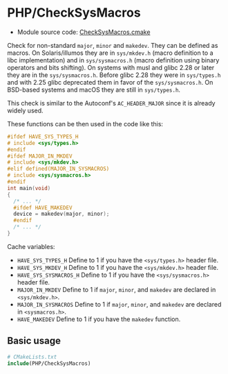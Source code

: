 <!-- This is auto-generated file. -->
# PHP/CheckSysMacros

* Module source code: [CheckSysMacros.cmake](https://github.com/petk/php-build-system/blob/master/cmake/cmake/modules/PHP/CheckSysMacros.cmake)

Check for non-standard `major`, `minor` and `makedev`. They can be defined as
macros. On Solaris/illumos they are in `sys/mkdev.h` (macro definition to a libc
implementation) and in `sys/sysmacros.h` (macro definition using binary
operators and bits shifting). On systems with musl and glibc 2.28 or later they
are in the `sys/sysmacros.h`. Before glibc 2.28 they were in `sys/types.h` and
with 2.25 glibc deprecated them in favor of the `sys/sysmacros.h`. On BSD-based
systems and macOS they are still in `sys/types.h`.

This check is similar to the Autoconf's `AC_HEADER_MAJOR` since it is already
widely used.

These functions can be then used in the code like this:

```c
#ifdef HAVE_SYS_TYPES_H
# include <sys/types.h>
#endif
#ifdef MAJOR_IN_MKDEV
# include <sys/mkdev.h>
#elif defined(MAJOR_IN_SYSMACROS)
# include <sys/sysmacros.h>
#endif
int main(void)
{
  /* ... */
  #ifdef HAVE_MAKEDEV
  device = makedev(major, minor);
  #endif
  /* ... */
}
```

Cache variables:

* `HAVE_SYS_TYPES_H`
  Define to 1 if you have the `<sys/types.h>` header file.
* `HAVE_SYS_MKDEV_H`
  Define to 1 if you have the `<sys/mkdev.h>` header file.
* `HAVE_SYS_SYSMACROS_H`
  Define to 1 if you have the `<sys/sysmacros.h>` header file.
* `MAJOR_IN_MKDEV`
  Define to 1 if `major`, `minor`, and `makedev` are declared in
  `<sys/mkdev.h>`.
* `MAJOR_IN_SYSMACROS`
  Define to 1 if `major`, `minor`, and `makedev` are declared in
  `<sysmacros.h>`.
* `HAVE_MAKEDEV`
  Define to 1 if you have the `makedev` function.

## Basic usage

```cmake
# CMakeLists.txt
include(PHP/CheckSysMacros)
```
